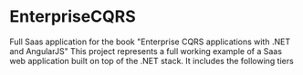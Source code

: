 EnterpriseCQRS
==============

Full Saas application for the book "Enterprise CQRS applications with .NET and AngularJS"
This project represents a full working example of a Saas web application built on top of the .NET stack.
It includes the following tiers
